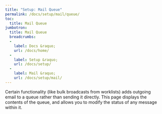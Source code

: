 ```yaml
---
title: "Setup: Mail Queue"
permalink: /docs/setup/mail/queue/
toc:
  title: Mail Queue
jumbotron:
  title: Mail Queue
  breadcrumbs:
  - 
    label: Docs &raquo;
    url: /docs/home/
  - 
    label: Setup &raquo;
    url: /docs/setup/
  - 
    label: Mail &raquo;
    url: /docs/setup/mail/
---
```


Certain functionality (like bulk broadcasts from worklists) adds outgoing email to a queue rather than sending it directly.  This page displays the contents of the queue, and allows you to modify the status of any message within it.
